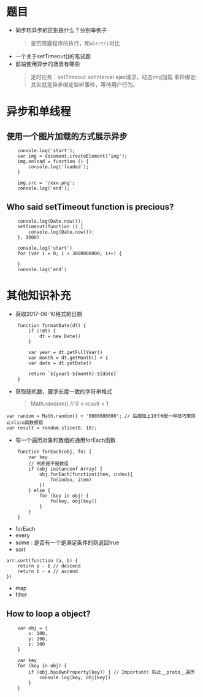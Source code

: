# 题目
- 同步和异步的区别是什么？分别举例子
  > 是否阻塞程序的执行，和`alert()`对比
- 一个关于setTimeout()的笔试题
- 前端使用异步的场景有哪些
  > 定时任务：setTimeout setInterval
  > ajax请求，动态img加载
  > 事件绑定: 其实就是异步绑定监听事件，等待用户行为。

# 异步和单线程

## 使用一个图片加载的方式展示异步

```
	console.log('start');
	var img = document.createElement('img');
	img.onload = function () {
		console.log('loaded');
	}

	img.src = '/xxx.png';
	console.log('end');
```

## Who said setTimeout function is precious?
```
	console.log(Date.now());
	setTimeout(function () {
		console.log(Date.now());
	}, 3000)

	console.log('start')
	for (var i = 0; i < 3000000000; i++) {
		
	}
	console.log('end')
```


# 其他知识补充
- 获取2017-06-10格式的日期
```
	function formatDate(dt) {
		if (!dt) {
			dt = new Date()
		}

		var year = dt.getFullYear()
		var month = dt.getMonth() + 1
		var date = dt.getDate()

		return `${year}-${month}-${date}`
	}
```
- 获取随机数，要求长度一致的字符串格式
  > Math.random() // 0 < result < 1

```
var random = Math.random() + '0000000000'; // 后面加上10个0是一种技巧来防止slice函数报错
var result = random.slice(0, 10);
```
- 写一个遍历对象和数组的通用forEach函数
```
	function forEach(obj, fn) {
		var key
		// 判断是不是数组
		if (obj instanceof Array) {
			obj.forEach(function(item, index){
				fn(index, item)
			})
		} else {
			for (key in obj) {
				fn(key, obj[key])
			}
		}
	}
```
- forEach
- every
- some : 是否有一个是满足条件的则返回true
- sort
```
arr.sort(function (a, b) {
	return a - b // descend
	return b - a // ascend
})
```
- map
- filter

## How to loop a object?
```
	var obj = {
		x: 100,
		y: 200,
		z: 300
	}

	var key
	for (key in obj) {
		if (obj.hasOwnProperty(key)) { // Important! 防止__proto__遍历
			console.log(key, obj[key])
		}
	}
```
